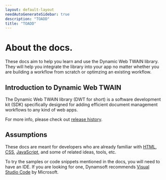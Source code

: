 ```yaml
---
layout: default-layout
needAutoGenerateSidebar: true
description: "TOADD"
title: "TOADD"
---
```


# About the docs.

These docs aim to help you learn and use the Dynamic Web TWAIN library. They will help you integrate the library into your app no matter whether you are building a workflow from scratch or optimzing an existing workflow.

## Introduction to Dynamic Web TWAIN

The Dynamic Web TWAIN library (DWT for short) is a software development kit (SDK) specifically designed for adding efficient document management workflows to any kind of web apps.

For more info, please check out [release history]({{site.info}}releases/released.html).

## Assumptions

These docs are meant for developers who are already familiar with [HTML](https://developer.mozilla.org/docs/Learn/HTML/Introduction_to_HTML), [CSS](https://developer.mozilla.org/docs/Learn/CSS/First_steps), [JavaScript](https://developer.mozilla.org/en-US/docs/Web/JavaScript/A_re-introduction_to_JavaScript), and some of related ideas, tools, etc.

To try the samples or code snippets mentioned in the docs, you will need to have an IDE. If you are looking for one, Dynamsoft recommends [Visual Studio Code](https://code.visualstudio.com/) by Microsoft.